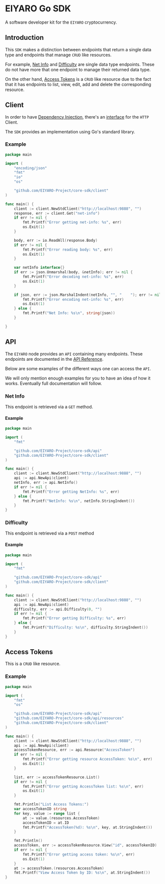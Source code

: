 # EIYARO Go SDK
A software developer kit for the `EIYARO` cryptocurrency.

## Introduction

This `SDK` makes a distinction between endpoints that return a single data type and endpoints that manage `CRUD` like resources.

For example, [Net Info](#net-info) and [Difficulty](#difficulty) are single data type endpoints. These do not have more that one endpoint to manage their returned data type.

On the other hand, [Access Tokens](#access-tokens) is a `CRUD` like resource due to the fact that it has endpoints to list, view, edit, add and delete the corresponding resource.

## Client
In order to have [Dependency Injection](https://en.wikipedia.org/wiki/Dependency_injection), there's an [interface](client/clientinterface.go#L7) for the `HTTP` Client.

The `SDK` provides an implementation using Go's standard library.

### Example
```go
package main

import (
	"encoding/json"
	"fmt"
	"io"
	"os"

	"github.com/EIYARO-Project/core-sdk/client"
)

func main() {
	client := client.NewStdClient("http://localhost:9888", "")
	response, err := client.Get("net-info")
	if err != nil {
		fmt.Printf("Error getting net-info: %s", err)
		os.Exit(1)
	}

	body, err := io.ReadAll(response.Body)
	if err != nil {
		fmt.Printf("Error reading body: %s", err)
		os.Exit(1)
	}

	var netInfo interface{}
	if err := json.Unmarshal(body, &netInfo); err != nil {
		fmt.Printf("Error decoding net-info: %s", err)
		os.Exit(1)
	}

	if json, err := json.MarshalIndent(netInfo, "", "    "); err != nil {
		fmt.Printf("Error encoding net-info: %s", err)
		os.Exit(1)
	} else {
		fmt.Printf("Net Info: %s\n", string(json))
	}

}
```

## API
The `EIYARO` node provides an `API` containing many endpoints. These endpoints are documented in the [API Reference](https://eiyaro.org/api-reference.html).

Below are some examples of the different ways one can access the `API`. 

We will only mention enough examples for you to have an idea of how it works. Eventually full documentation will follow.

### Net Info
This endpoint is retrieved via a `GET` method.

#### Example
```go
package main

import (
	"fmt"

	"github.com/EIYARO-Project/core-sdk/api"
	"github.com/EIYARO-Project/core-sdk/client"
)

func main() {
	client := client.NewStdClient("http://localhost:9888", "")
	api := api.NewApi(client)
	netInfo, err := api.NetInfo()
	if err != nil {
		fmt.Printf("Error getting NetInfo: %s", err)
	} else {
		fmt.Printf("NetInfo: %s\n", netInfo.StringIndent())
	}
}
```

### Difficulty
This endpoint is retrieved via a `POST` method

#### Example
```go
package main

import (
	"fmt"

	"github.com/EIYARO-Project/core-sdk/api"
	"github.com/EIYARO-Project/core-sdk/client"
)

func main() {
	client := client.NewStdClient("http://localhost:9888", "")
	api := api.NewApi(client)
	difficulty, err := api.Difficulty(0, "")
	if err != nil {
		fmt.Printf("Error getting Difficulty: %s", err)
	} else {
		fmt.Printf("Difficulty: %s\n", difficulty.StringIndent())
	}
}
```

## Access Tokens
This is a `CRUD` like resource.

### Example
```go
package main

import (
	"fmt"
	"os"

	"github.com/EIYARO-Project/core-sdk/api"
	"github.com/EIYARO-Project/core-sdk/api/resources"
	"github.com/EIYARO-Project/core-sdk/client"
)

func main() {
	client := client.NewStdClient("http://localhost:9888", "")
	api := api.NewApi(client)
	accessTokenResource, err := api.Resource("AccessToken")
	if err != nil {
		fmt.Printf("Error getting resource AccessToken: %s\n", err)
		os.Exit(1)
	}

	list, err := accessTokenResource.List()
	if err != nil {
		fmt.Printf("Error getting AccessToken list: %s\n", err)
		os.Exit(1)
	}

	fmt.Println("List Access Tokens:")
	var accessTokenID string
	for key, value := range list {
		at := value.(resources.AccessToken)
		accessTokenID = at.ID
		fmt.Printf("AccessToken(%d): %s\n", key, at.StringIndent())
	}

	fmt.Println()
	accessToken, err := accessTokenResource.View("id", accessTokenID)
	if err != nil {
		fmt.Printf("Error getting access token: %s\n", err)
		os.Exit(1)
	}
	at := accessToken.(resources.AccessToken)
	fmt.Printf("View Access Token by ID: %s\n", at.StringIndent())
}
```